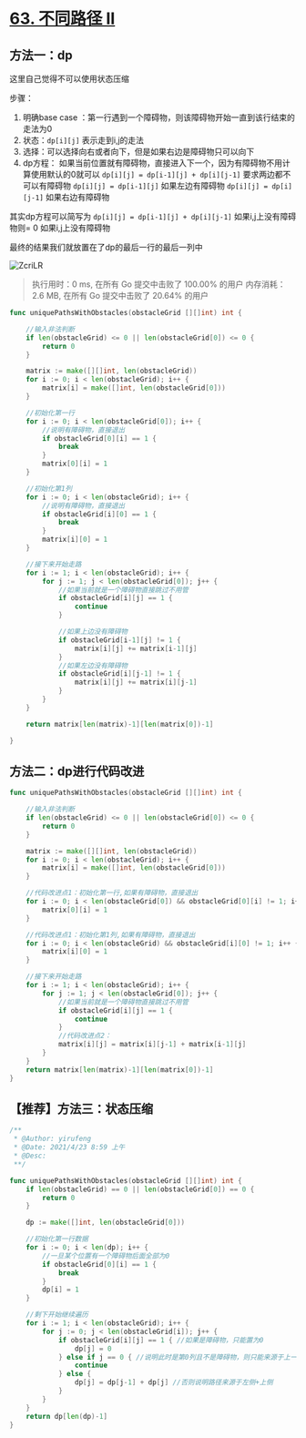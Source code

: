 # [63. 不同路径 II](https://leetcode-cn.com/problems/unique-paths-ii/)

## 方法一：dp


这里自己觉得不可以使用状态压缩

步骤：
1. 明确base case ：第一行遇到一个障碍物，则该障碍物开始一直到该行结束的走法为0
2. 状态：`dp[i][j]` 表示走到i,j的走法
3. 选择：可以选择向右或者向下，但是如果右边是障碍物只可以向下
4. dp方程：
      如果当前位置就有障碍物，直接进入下一个，因为有障碍物不用计算使用默认的0就可以
      `dp[i][j] = dp[i-1][j] + dp[i][j-1]` 要求两边都不可以有障碍物
      `dp[i][j] = dp[i-1][j]` 如果左边有障碍物
      `dp[i][j] = dp[i][j-1]` 如果右边有障碍物

其实dp方程可以简写为
   `dp[i][j] = dp[i-1][j] + dp[i][j-1]` 如果i,j上没有障碍物则= 0 如果i,j上没有障碍物

最终的结果我们就放置在了dp的最后一行的最后一列中

![ZcriLR](https://cdn.jsdelivr.net/gh/sivanWu0222/ImageHosting@master/uPic/ZcriLR.png)

> 执行用时：0 ms, 在所有 Go 提交中击败了 100.00% 的用户
> 		内存消耗：2.6 MB, 在所有 Go 提交中击败了 20.64% 的用户



```go
func uniquePathsWithObstacles(obstacleGrid [][]int) int {

	//输入非法判断
	if len(obstacleGrid) <= 0 || len(obstacleGrid[0]) <= 0 {
		return 0
	}

	matrix := make([][]int, len(obstacleGrid))
	for i := 0; i < len(obstacleGrid); i++ {
		matrix[i] = make([]int, len(obstacleGrid[0]))
	}

	//初始化第一行
	for i := 0; i < len(obstacleGrid[0]); i++ {
		//说明有障碍物，直接退出
		if obstacleGrid[0][i] == 1 {
			break
		}
		matrix[0][i] = 1
	}

	//初始化第1列
	for i := 0; i < len(obstacleGrid); i++ {
		//说明有障碍物，直接退出
		if obstacleGrid[i][0] == 1 {
			break
		}
		matrix[i][0] = 1
	}

	//接下来开始走路
	for i := 1; i < len(obstacleGrid); i++ {
		for j := 1; j < len(obstacleGrid[0]); j++ {
			//如果当前就是一个障碍物直接跳过不用管
			if obstacleGrid[i][j] == 1 {
				continue
			}

			//如果上边没有障碍物
			if obstacleGrid[i-1][j] != 1 {
				matrix[i][j] += matrix[i-1][j]
			}
			//如果左边没有障碍物
			if obstacleGrid[i][j-1] != 1 {
				matrix[i][j] += matrix[i][j-1]
			}
		}
	}

	return matrix[len(matrix)-1][len(matrix[0])-1]

}


```

## 方法二：dp进行代码改进

```go
func uniquePathsWithObstacles(obstacleGrid [][]int) int {

	//输入非法判断
	if len(obstacleGrid) <= 0 || len(obstacleGrid[0]) <= 0 {
		return 0
	}

	matrix := make([][]int, len(obstacleGrid))
	for i := 0; i < len(obstacleGrid); i++ {
		matrix[i] = make([]int, len(obstacleGrid[0]))
	}

	//代码改进点1：初始化第一行,如果有障碍物，直接退出
	for i := 0; i < len(obstacleGrid[0]) && obstacleGrid[0][i] != 1; i++ {
		matrix[0][i] = 1
	}

	//代码改进点1：初始化第1列,如果有障碍物，直接退出
	for i := 0; i < len(obstacleGrid) && obstacleGrid[i][0] != 1; i++ {
		matrix[i][0] = 1
	}

	//接下来开始走路
	for i := 1; i < len(obstacleGrid); i++ {
		for j := 1; j < len(obstacleGrid[0]); j++ {
			//如果当前就是一个障碍物直接跳过不用管
			if obstacleGrid[i][j] == 1 {
				continue
			}
			//代码改进点2：
			matrix[i][j] = matrix[i][j-1] + matrix[i-1][j]
		}
	}
	return matrix[len(matrix)-1][len(matrix[0])-1]
}

```

## 【推荐】方法三：状态压缩

```go
/**
 * @Author: yirufeng
 * @Date: 2021/4/23 8:59 上午
 * @Desc:
 **/

func uniquePathsWithObstacles(obstacleGrid [][]int) int {
	if len(obstacleGrid) == 0 || len(obstacleGrid[0]) == 0 {
		return 0
	}

	dp := make([]int, len(obstacleGrid[0]))

	//初始化第一行数据
	for i := 0; i < len(dp); i++ {
		//一旦某个位置有一个障碍物后面全部为0
		if obstacleGrid[0][i] == 1 {
			break
		}
		dp[i] = 1
	}

	//剩下开始继续遍历
	for i := 1; i < len(obstacleGrid); i++ {
		for j := 0; j < len(obstacleGrid[i]); j++ {
			if obstacleGrid[i][j] == 1 { //如果是障碍物，只能置为0
				dp[j] = 0
			} else if j == 0 { //说明此时是第0列且不是障碍物，则只能来源于上一行的第0列
				continue
			} else {
				dp[j] = dp[j-1] + dp[j] //否则说明路径来源于左侧+上侧
			}
		}
	}
	return dp[len(dp)-1]
}
```